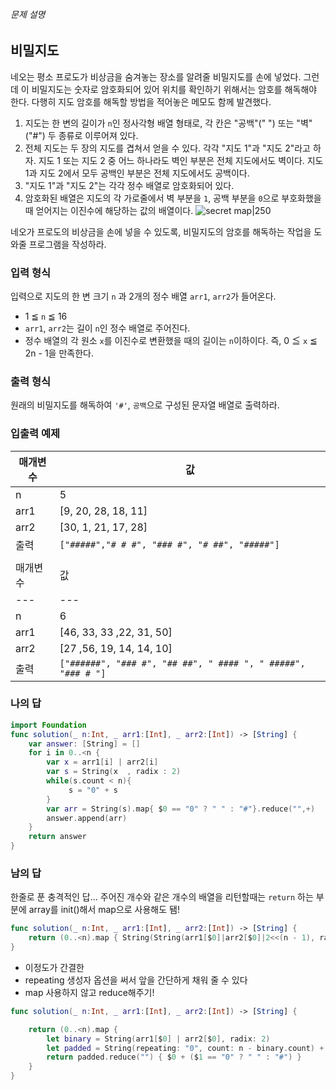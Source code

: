 ###### 문제 설명
## 비밀지도
네오는 평소 프로도가 비상금을 숨겨놓는 장소를 알려줄 비밀지도를 손에 넣었다. 그런데 이 비밀지도는 숫자로 암호화되어 있어 위치를 확인하기 위해서는 암호를 해독해야 한다. 다행히 지도 암호를 해독할 방법을 적어놓은 메모도 함께 발견했다.
1. 지도는 한 변의 길이가 `n`인 정사각형 배열 형태로, 각 칸은 "공백"(" ") 또는 "벽"("#") 두 종류로 이루어져 있다.
2. 전체 지도는 두 장의 지도를 겹쳐서 얻을 수 있다. 각각 "지도 1"과 "지도 2"라고 하자. 지도 1 또는 지도 2 중 어느 하나라도 벽인 부분은 전체 지도에서도 벽이다. 지도 1과 지도 2에서 모두 공백인 부분은 전체 지도에서도 공백이다.
3. "지도 1"과 "지도 2"는 각각 정수 배열로 암호화되어 있다.
4. 암호화된 배열은 지도의 각 가로줄에서 벽 부분을 `1`, 공백 부분을 `0`으로 부호화했을 때 얻어지는 이진수에 해당하는 값의 배열이다.
![secret map|250](http://t1.kakaocdn.net/welcome2018/secret8.png "Secret Map")

네오가 프로도의 비상금을 손에 넣을 수 있도록, 비밀지도의 암호를 해독하는 작업을 도와줄 프로그램을 작성하라.
### 입력 형식
입력으로 지도의 한 변 크기 `n` 과 2개의 정수 배열 `arr1`, `arr2`가 들어온다.
- 1 ≦ `n` ≦ 16
- `arr1`, `arr2`는 길이 `n`인 정수 배열로 주어진다.
- 정수 배열의 각 원소 `x`를 이진수로 변환했을 때의 길이는 `n`이하이다. 즉, 0 ≦ `x` ≦ 2n - 1을 만족한다.
### 출력 형식
원래의 비밀지도를 해독하여 `'#'`, `공백`으로 구성된 문자열 배열로 출력하라.
### 입출력 예제
| 매개변수 | 값                                            |
| -------- | --------------------------------------------- |
| n        | 5                                             |
| arr1     | [9, 20, 28, 18, 11]                           |
| arr2     | [30, 1, 21, 17, 28]                           |
| 출력     | `["#####","# # #", "### #", "# ##", "#####"]` |
|          |                                               |
|매개변수|값|
|---|---|
|n|6|
|arr1|[46, 33, 33 ,22, 31, 50]|
|arr2|[27 ,56, 19, 14, 14, 10]|
|출력|`["######", "### #", "## ##", " #### ", " #####", "### # "]`|

### 나의 답
```swift
import Foundation
func solution(_ n:Int, _ arr1:[Int], _ arr2:[Int]) -> [String] {
    var answer: [String] = []
    for i in 0..<n {
        var x = arr1[i] | arr2[i]
        var s = String(x  , radix : 2)
        while(s.count < n){
             s = "0" + s
        }
        var arr = String(s).map{ $0 == "0" ? " " : "#"}.reduce("",+)
        answer.append(arr)
    }
    return answer
}
```

### 남의 답
한줄로 푼 충격적인 답...
주어진 개수와 같은 개수의 배열을 리턴할때는 ``return`` 하는 부분에 array를 init()해서 map으로 사용해도 됌!
```swift
func solution(_ n:Int, _ arr1:[Int], _ arr2:[Int]) -> [String] {
    return (0..<n).map { String(String(arr1[$0]|arr2[$0]|2<<(n - 1), radix: 2).map { $0 == "1" ? "#" : " " }[1...n]) }
}
```
- 이정도가 간결한 
- repeating 생성자 옵션을 써서 앞을 간단하게 채워 줄 수 있다
- map 사용하지 않고 reduce해주기!
```swift
func solution(_ n:Int, _ arr1:[Int], _ arr2:[Int]) -> [String] {

    return (0..<n).map {
        let binary = String(arr1[$0] | arr2[$0], radix: 2)
        let padded = String(repeating: "0", count: n - binary.count) + binary
        return padded.reduce("") { $0 + ($1 == "0" ? " " : "#") }
    }
}
```
